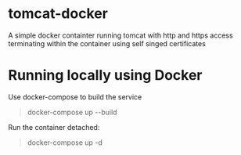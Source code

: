 # tomcat-docker
A simple docker containter running tomcat with http and https access terminating within the container using self singed certificates

# Running locally using Docker

Use docker-compose to build the service

> docker-compose up --build

Run the container detached:

> docker-compose up -d

